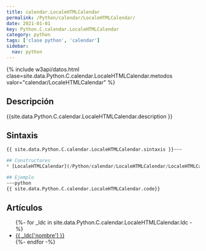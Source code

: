 ```yaml
---
title: calendar.LocaleHTMLCalendar
permalink: /Python/calendar/LocaleHTMLCalendar/
date: 2021-01-01
key: Python.C.calendar.LocaleHTMLCalendar
category: python
tags: ['clase python', 'calendar']
sidebar: 
  nav: python
---
```


{% include w3api/datos.html clase=site.data.Python.C.calendar.LocaleHTMLCalendar.metodos valor="calendar/LocaleHTMLCalendar" %}

## Descripción
{{site.data.Python.C.calendar.LocaleHTMLCalendar.description }}

## Sintaxis
~~~python
{{ site.data.Python.C.calendar.LocaleHTMLCalendar.sintaxis }}~~~

## Constructores
* [LocaleHTMLCalendar](/Python/calendar/LocaleHTMLCalendar/LocaleHTMLCalendar/)

## Ejemplo
~~~python
{{ site.data.Python.C.calendar.LocaleHTMLCalendar.code}}
~~~

## Artículos
<ul>
{%- for _ldc in site.data.Python.C.calendar.LocaleHTMLCalendar.ldc -%}
   <li>
       <a href="{{_ldc['url'] }}">{{ _ldc['nombre'] }}</a>
   </li>
{%- endfor -%}
</ul>
